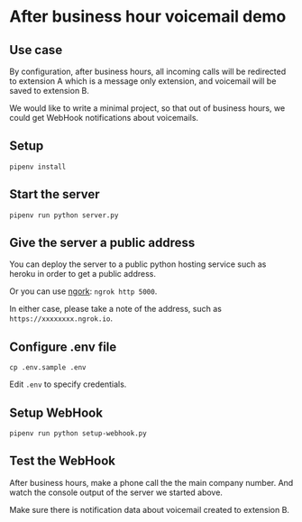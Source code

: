 # After business hour voicemail demo


## Use case

By configuration, after business hours, all incoming calls will be redirected to extension A which is a message only extension, and voicemail will be saved to extension B.

We would like to write a minimal project, so that out of business hours, we could get WebHook notifications about voicemails.


## Setup

```
pipenv install
```


## Start the server

```
pipenv run python server.py
```


## Give the server a public address

You can deploy the server to a public python hosting service such as heroku in order to get a public address.

Or you can use [ngork](https://ngrok.com/): `ngrok http 5000`.

In either case, please take a note of the address, such as `https://xxxxxxxx.ngrok.io`.


## Configure .env file

```
cp .env.sample .env
```

Edit `.env` to specify credentials.


## Setup WebHook

```
pipenv run python setup-webhook.py
```

## Test the WebHook

After business hours, make a phone call the the main company number. And watch the console output of the server we started above.

Make sure there is notification data about voicemail created to extension B.
